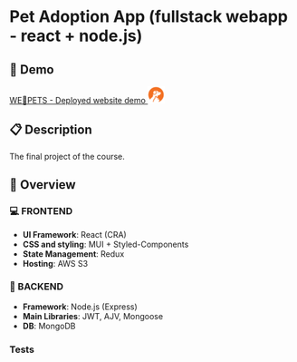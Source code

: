 # Pet Adoption App (fullstack webapp - react + node.js)
## :mega: Demo
[WE🧡PETS - Deployed website demo <img src='./logo.png' width=30px />](https://wepets.onrender.com)
## :clipboard: Description
The final project of the course.

## :book: Overview
### :computer: FRONTEND
 * **UI Framework**: React (CRA)
 * **CSS and styling**: MUI + Styled-Components
 * **State Management**: Redux
 * **Hosting**: AWS S3
### :file_folder: BACKEND
* **Framework**: Node.js (Express)
* **Main Libraries**: JWT, AJV, Mongoose
* **DB**: MongoDB
### Tests

